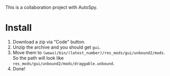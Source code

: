 This is a collaboration project with AutoSpy.

# Install
1. Download a zip via "Code" button.
2. Unzip the archive and you should get `gui`.
3. Move them to `(wows)/bin/(latest_number)/res_mods/gui/unbound2/mods`. So the path will look like `res_mods/gui/unbound2/mods/draggable.unbound`.
4. Done!

